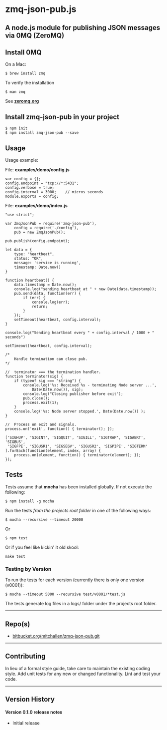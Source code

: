 zmq-json-pub.js
================

A node.js module for publishing JSON messages via 0MQ (ZeroMQ)
--------------------------------------------------------------

## Install 0MQ

On a Mac:

    $ brew install zmq

To verify the installation

    $ man zmq

 See [__zeromq.org__](http://zeromq.org)

## Install zmq-json-pub in your project

    $ npm init
    $ npm install zmq-json-pub --save

## Usage 

Usage example:

File: __examples/demo/config.js__


    var config = {};
    config.endpoint = "tcp://*:5431";
    config.verbose = true;
    config.interval = 3000;    // micros seconds
    module.exports = config;

File: __examples/demo/index.js__

	"use strict";

	var ZmqJsonPub = require('zmq-json-pub'),
    	config = require('./config'),
    	pub = new ZmqJsonPub();

	pub.publish(config.endpoint);

	let data = {
    	type: "heartbeat",
    	status: "OK",
    	message: 'service is running',
    	timestamp: Date.now()
	}

	function heartbeat() {
    	data.timestamp = Date.now();
    	console.log("sending heartbeat at " + new Date(data.timestamp));
    	pub.send(data, function(err) {
        	if (err) {
            	console.log(err);
            	return;
        	}
    	}); 
    	setTimeout(heartbeat, config.interval); 
	}

	console.log("Sending heartbeat every " + config.interval / 1000 + " seconds")

	setTimeout(heartbeat, config.interval);

	/*
    	Handle termination can close pub.
	*/

	//  terminator === the termination handler.
	function terminator(sig) {
   		if (typeof sig === "string") {
    		console.log('%s: Received %s - terminating Node server ...',
            	Date(Date.now()), sig);
      		console.log("Closing publisher before exit");
      		pub.close();
      		process.exit(1);
   		}
   		console.log('%s: Node server stopped.', Date(Date.now()) );
	}

	//  Process on exit and signals.
	process.on('exit', function() { terminator(); });

	['SIGHUP', 'SIGINT', 'SIGQUIT', 'SIGILL', 'SIGTRAP', 'SIGABRT', 'SIGBUS',
	 'SIGFPE', 'SIGUSR1', 'SIGSEGV', 'SIGUSR2', 'SIGPIPE', 'SIGTERM'
	].forEach(function(element, index, array) {
    	process.on(element, function() { terminator(element); });
	});


## Tests

Tests assume that __mocha__ has been installed globally.  If not execute the following:

    $ npm install -g mocha

Run the tests *from the projects root folder* in one of the following ways:

    $ mocha --recursive --timeout 20000
    
Or

    $ npm test
    
Or if you feel like kickin' it old skool:

    make test

### Testing by Version

To run the tests for each version (currently there is only one version (v0001)):

    $ mocha --timeout 5000 --recursive test/v0001/*test.js

The tests generate log files in a logs/ folder under the projects root folder.

* * *

## Repo(s)

* [bitbucket.org/mitchallen/zmq-json-pub.git](https://bitbucket.org/mitchallen/zmq-json-pub.git)

* * *

## Contributing

In lieu of a formal style guide, take care to maintain the existing coding style.
Add unit tests for any new or changed functionality. Lint and test your code.

* * *

## Version History

#### Version 0.1.0 release notes

* Initial release

